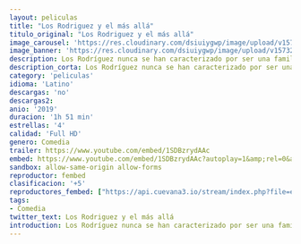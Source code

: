 ```yaml
---
layout: peliculas
title: "Los Rodriguez y el más allá"
titulo_original: "Los Rodriguez y el más allá"
image_carousel: 'https://res.cloudinary.com/dsiuiygwp/image/upload/v1573237639/rodriguez-min_duz16x.jpg'
image_banner: 'https://res.cloudinary.com/dsiuiygwp/image/upload/v1573237643/301565C8-1C5C-460B-92B8-EE054064178B-min_azryto.jpg'
description: Los Rodríguez nunca se han caracterizado por ser una familia fuera de lo común. O, al menos, eso pensaban. Cuando el abuelo fallece, el resto de sus parientes se entera de que el difunto procede de otro planeta y que oculta un portal dimensional en el trastero que lleva a su mundo. Nicolás, el más joven de la familia, activa accidentalmente esta entrada, lo que provoca que el hogar natal de su abuelo contacte con ellos y les dé un ultimatum, O cierran la puerta intergaláctica sin que nadie sospeche nada o toda la familia será abducida y llevada al tan desconocido planeta.
description_corta: Los Rodríguez nunca se han caracterizado por ser una familia fuera de lo común. O, al menos, eso pensaban. Cuando el abuelo fallece, el resto de sus parientes se entera de que el difunto procede de otro planeta y que oculta un portal dimensional en
category: 'peliculas'
idioma: 'Latino'
descargas: 'no'
descargas2:
anio: '2019'
duracion: '1h 51 min'
estrellas: '4'
calidad: 'Full HD'
genero: Comedia
trailer: https://www.youtube.com/embed/1SDBzrydAAc
embed: https://www.youtube.com/embed/1SDBzrydAAc?autoplay=1&amp;rel=0&amp;hd=1&border=0&wmode=opaque&enablejsapi=1&modestbranding=1&controls=1&showinfo=0
sandbox: allow-same-origin allow-forms
reproductor: fembed
clasificacion: '+5'
reproductores_fembed: ["https://api.cuevana3.io/stream/index.php?file=ek5lbm9xYWNrS0xYMTZLa2xNbkdvY3ZTb3BtZng4TGp6ZFpobGFMUGtOelcwcUZmbWRIVzRkakVuS0JnbEplcG1KUnNZSlRTMGViVTBxZGdsdEhPb3MvWlpHcWFyYXZobGErQVg2YlcwT1hGeXBoZ29OS1ZsdHJFbjV1WDBhWFkxOGVZYkdTWG1hYVltR05yYXBJPQ","Latino","https://feurl.com/v/l-qryinz750en-y","Latino","https://player.openloadpremium.com/player.php?id=Mzk3","Latino"]
tags:
- Comedia
twitter_text: Los Rodriguez y el más allá
introduction: Los Rodríguez nunca se han caracterizado por ser una familia fuera de lo común. O, al menos, eso pensaban. Cuando el abuelo fallece, el resto de sus parientes se entera de que el difunto procede de otro planeta y que oculta un portal dimensional en
---
```













